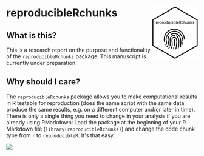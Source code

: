 

# reproducibleRchunks <img src="https://github.com/brandmaier/reproducibleRchunks/blob/main/inst/img/sticker.png" align="right" height="138" />

## What is this?

This is a research report on the purpose and functionality of the `reproducibleRchunks` package. This manuscript is currently under preparation.

## Why should I care?

The `reproducibleRchunks` package allows you to make computational results in R testable for reproduction (does the same script with the same data produce the same results, e.g. on a different computer and/or later in time). There is only a single thing you need to change in your analysis if you are already using RMarkdown: Load the package at the beginning of your R Markdown file (`library(reproducibleRchunks)`) and change the code chunk type from `r` to `reproducibleR`. It's that easy:

![](inst/img/rstudio-screenshot-marker2.png)